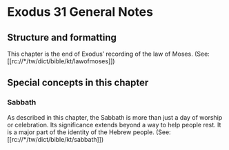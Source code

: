 # Exodus 31 General Notes
## Structure and formatting

This chapter is the end of Exodus’ recording of the law of Moses. (See: [[rc://*/tw/dict/bible/kt/lawofmoses]])

## Special concepts in this chapter

### Sabbath
As described in this chapter, the Sabbath is more than just a day of worship or celebration. Its significance extends beyond a way to help people rest. It is a major part of the identity of the Hebrew people. (See: [[rc://*/tw/dict/bible/kt/sabbath]])